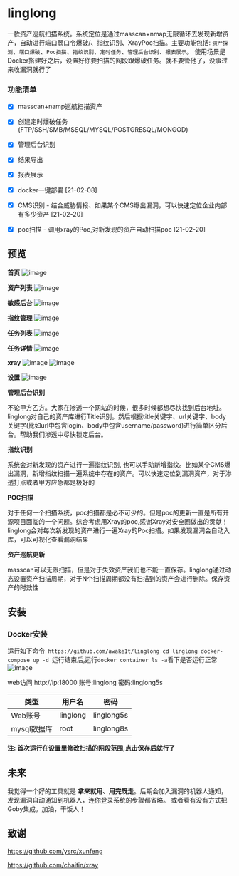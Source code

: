 
# linglong

  一款资产巡航扫描系统。系统定位是通过masscan+nmap无限循环去发现新增资产，自动进行端口弱口令爆破/、指纹识别、XrayPoc扫描。主要功能包括: `资产探测`、`端口爆破`、`Poc扫描`、`指纹识别`、`定时任务`、`管理后台识别`、`报表展示`。 使用场景是Docker搭建好之后，设置好你要扫描的网段跟爆破任务。就不要管他了，没事过来收漏洞就行了



### 功能清单

- [x] masscan+namp巡航扫描资产
- [x] 创建定时爆破任务(FTP/SSH/SMB/MSSQL/MYSQL/POSTGRESQL/MONGOD)
- [x] 管理后台识别
- [x] 结果导出
- [x] 报表展示
- [x] docker一键部署 [21-02-08] 
- [x] CMS识别 - 结合威胁情报、如果某个CMS爆出漏洞，可以快速定位企业内部有多少资产 [21-02-20]
- [x] poc扫描 - 调用xray的Poc,对新发现的资产自动扫描poc [21-02-20]



## 预览

**首页**
![image](https://github.com/awake1t/linglong/blob/master/img/index.gif)

**资产列表**
![image](https://github.com/awake1t/linglong/blob/master/img/ip.png)

**敏感后台**
![image](https://github.com/awake1t/linglong/blob/master/img/login.png)

**指纹管理**
![image](https://github.com/awake1t/linglong/blob/master/img/finger.gif)

**任务列表**
![image](https://github.com/awake1t/linglong/blob/master/img/task.gif)

**任务详情**
![image](https://github.com/awake1t/linglong/blob/master/img/task-de.png)

**xray**
![image](https://github.com/awake1t/linglong/blob/master/img/xray.png)
![image](https://github.com/awake1t/linglong/blob/master/img/xray-poc.png)

**设置**
![image](https://github.com/awake1t/linglong/blob/master/img/setting.gif)





**管理后台识别**

  不论甲方乙方。大家在渗透一个网站的时候，很多时候都想尽快找到后台地址。linglong对自己的资产库进行Title识别。然后根据title关键字、url关键字、body关键字(比如url中包含login、body中包含username/password)进行简单区分后台。帮助我们渗透中尽快锁定后台。 



**指纹识别**

  系统会对新发现的资产进行一遍指纹识别, 也可以手动新增指纹。比如某个CMS爆出漏洞，新增指纹扫描一遍系统中存在的资产。可以快速定位到漏洞资产，对于渗透打点或者甲方应急都是极好的



**POC扫描**

  对于任何一个扫描系统，poc扫描都是必不可少的。但是poc的更新一直是所有开源项目面临的一个问题。综合考虑用Xray的poc,感谢Xray对安全圈做出的贡献！ linglong会对每次新发现的资产进行一遍Xray的Poc扫描。如果发现漏洞会自动入库，可以可视化查看漏洞结果



**资产巡航更新**

  masscan可以无限扫描，但是对于失效资产我们也不能一直保存。linglong通过动态设置资产扫描周期，对于N个扫描周期都没有扫描到的资产会进行删除。保存资产的时效性



## 安装


### Docker安装
运行如下命令
​```
https://github.com/awake1t/linglong
cd linglong
docker-compose up -d
​```
运行结束后,运行`docker container ls -a`看下是否运行正常
![image](https://github.com/awake1t/linglong/blob/master/img/docker.png)

web访问 http://ip:18000
账号:linglong
密码:linglong5s


| 类型           | 用户名                                | 密码       |
| -------------- | ------------------------------------- | ---------- |
| Web账号        | linglong                                 | linglong5s|
| mysql数据库 | root                                  | linglong8s  |



**注: 首次运行在设置里修改扫描的网段范围,点击保存后就行了**



## 未来

  我觉得一个好的工具就是 **拿来就用、用完既走**。后期会加入漏洞的机器人通知，发现漏洞自动通知到机器人，连你登录系统的步骤都省略。 或者看有没有方式把Goby集成。加油，干饭人！



## 致谢

https://github.com/ysrc/xunfeng

https://github.com/chaitin/xray



